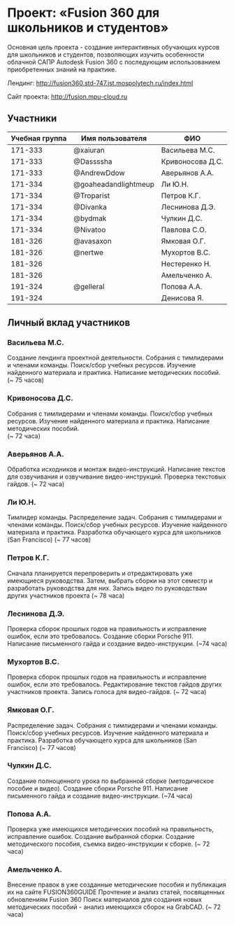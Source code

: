 # Проект: «Fusion 360 для школьников и студентов»
 
Основная цель проекта - создание интерактивных обучающих курсов для школьников и студентов, позволяющих изучить особенности облачной САПР Autodesk Fusion 360 с последующим использованием приобретенных знаний на практике. 

Лендинг: http://fusion360.std-747.ist.mospolytech.ru/index.html

Сайт проекта: http://fusion.mpu-cloud.ru
 
## Участники
 
| Учебная группа | Имя пользователя     | ФИО                      |
|----------------|----------------------|--------------------------|
| 171-333        | @xaiuran             | Васильева М.С.           |
| 171-333        | @Dassssha            | Кривоносова Д.С.         |  
| 171-333        | @AndrewDdow          | Аверьянов А.А.           |  
| 171-334        | @goaheadandlightmeup | Ли Ю.Н.                  |
| 171-334        | @Troparist           | Петров К.Г.              |
| 171-334        | @Divanka             | Леснинова Д.Э.           |
| 171-334	       | @bydmak	            	| Чулкин Д.С.	             |
| 171-334	       | @Nivatoo           		| Павлова С.О.		           |
| 181-326        | @avasaxon            | Ямковая О.Г.             |
| 181-326        | @nertwe              | Мухортов В.С.            |
| 181-326	 |                      | Нестеренко Н.            |
| 181-326	 | 			| Амельченко А. 	   |
| 191-324  	 |	@gelleral		| Попова А.А.		   |
| 191-324	 |			| Денисова Я.              |


## Личный вклад участников
 
### Васильева М.С.
Создание лендинга проектной деятельности.
Собрания с тимлидерами и членами команды. Поиск/сбор учебных ресурсов.
Изучение найденного материала и практика. Написание методических пособий.  
(~ 75 часов)
 
### Кривоносова Д.С.
Собрания с тимлидерами и членами команды. Поиск/сбор учебных ресурсов.
Изучение найденного материала и практика. Написание методических пособий.  
(~ 72 часа)

### Аверьянов А.А.
Обработка исходников и монтаж видео-инструкций. 
Написание текстов для озвучивания и озвучивание видео-инструкций. 
Проверка текстовых гайдов. (~ 72 часа)
 
### Ли Ю.Н. 
Тимлидер команды. Распределение задач.
Собрания с тимлидерами и членами команды. Поиск/сбор учебных ресурсов.
Изучение найденного материала и практика.
Разработка обучающего курса для школьников (San Francisco) (~ 77 часов)  
 
### Петров К.Г.
Сначала планируется перепроверить и отредактировать уже имеющиеся руководства. 
Затем, выбрать сборки на этот семестр и разработать руководства для них.
Запись видео по руководствам других участников проекта (~ 78 часа) 

### Леснинова Д.Э.
Проверка сборок прошлых годов на правильность и исправление ошибок, если это требовалось.
Создание сборки Porsche 911. Написание письменного гайда и создание видео-инструкции. (~74 часа)
 
### Мухортов В.С.
Проверка сборок прошлых годов на правильность и исправление ошибок, если это требовалось. 
Редактирование текстов гайдов других участников проекта. 
Запись голоса для видео-гайдов. (~ 72 часа)
 
### Ямковая О.Г.
Распределение задач.
Собрания с тимлидерами и членами команды. Поиск/сбор учебных ресурсов.
Изучение найденного материала и практика.
Разработка обучающего курса для школьников (San Francisco) (~ 77 часов)  

### Чулкин Д.С.
Создание полноценного урока по выбранной сборке (методическое пособие и видео).
Создание сборки Porsche 911. Написание письменного гайда и создание видео-инструкции. (~74 часа)

### Попова А.А.
Проверка уже имеющихся методических пособий на правильность, исправление ошибок.
Создание выбранной сборки. Создание методического пособия, съемка видео-инструкции к сборке.
(~ 72 часа)

### Амельченко А.  
Внесение правок в уже созданные методические пособия и публикация их на сайте FUSION360GUIDE
Прочтение и анализ статей, посвященных обновлениям Fusion 360
Поиск материалов для создания новых методических пособий - анализ имеющихся сборок на GrabCAD. (~ 72 часа)
